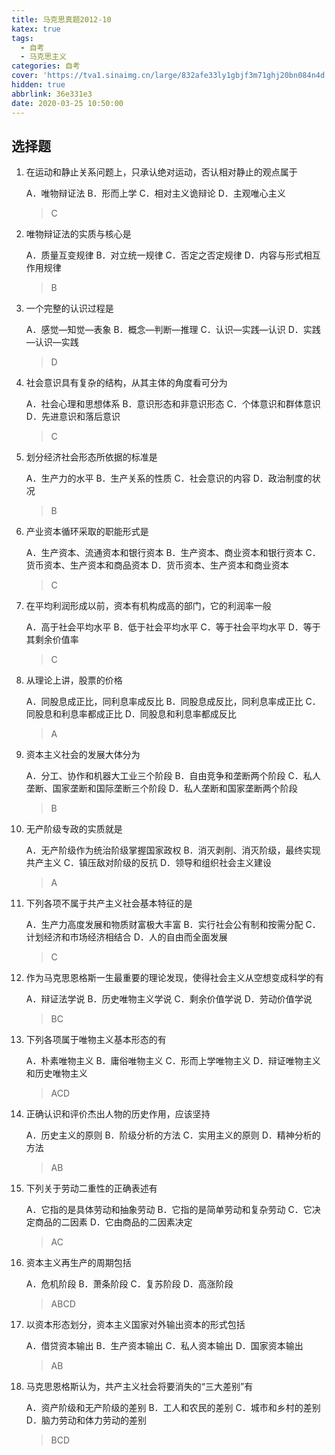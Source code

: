 ```yaml
---
title: 马克思真题2012-10
katex: true
tags:
  - 自考
  - 马克思主义
categories: 自考
cover: 'https://tva1.sinaimg.cn/large/832afe33ly1gbjf3m71ghj20bn084n4d.jpg'
hidden: true
abbrlink: 36e331e3
date: 2020-03-25 10:50:00
---
```


## 选择题

1. 在运动和静止关系问题上，只承认绝对运动，否认相对静止的观点属于

   A．唯物辩证法
   B．形而上学
   C．相对主义诡辩论
   D．主观唯心主义

   > C

2. 唯物辩证法的实质与核心是

   A．质量互变规律
   B．对立统一规律
   C．否定之否定规律
   D．内容与形式相互作用规律

   > B

3. 一个完整的认识过程是

   A．感觉—知觉—表象
   B．概念—判断—推理
   C．认识—实践—认识
   D．实践—认识—实践

   > D

4. 社会意识具有复杂的结构，从其主体的角度看可分为

   A．社会心理和思想体系
   B．意识形态和非意识形态
   C．个体意识和群体意识
   D．先进意识和落后意识

   > C

5. 划分经济社会形态所依据的标准是

   A．生产力的水平
   B．生产关系的性质
   C．社会意识的内容
   D．政治制度的状况

   > B

6. 产业资本循环采取的职能形式是

   A．生产资本、流通资本和银行资本
   B．生产资本、商业资本和银行资本
   C．货币资本、生产资本和商品资本
   D．货币资本、生产资本和商业资本

   > C

7. 在平均利润形成以前，资本有机构成高的部门，它的利润率一般

   A．高于社会平均水平
   B．低于社会平均水平
   C．等于社会平均水平
   D．等于其剩余价值率

   > C

8. 从理论上讲，股票的价格

   A．同股息成正比，同利息率成反比
   B．同股息成反比，同利息率成正比
   C．同股息和利息率都成正比
   D．同股息和利息率都成反比

   > A

9. 资本主义社会的发展大体分为

   A．分工、协作和机器大工业三个阶段
   B．自由竞争和垄断两个阶段
   C．私人垄断、国家垄断和国际垄断三个阶段
   D．私人垄断和国家垄断两个阶段

   > B

10. 无产阶级专政的实质就是

    A．无产阶级作为统治阶级掌握国家政权
    B．消灭剥削、消灭阶级，最终实现共产主义
    C．镇压敌对阶级的反抗
    D．领导和组织社会主义建设

    > A

11. 下列各项不属于共产主义社会基本特征的是

    A．生产力高度发展和物质财富极大丰富
    B．实行社会公有制和按需分配
    C．计划经济和市场经济相结合
    D．人的自由而全面发展

    > C

12. 作为马克思恩格斯一生最重要的理论发现，使得社会主义从空想变成科学的有

    A．辩证法学说
    B．历史唯物主义学说
    C．剩余价值学说
    D．劳动价值学说

    > BC

13. 下列各项属于唯物主义基本形态的有

    A．朴素唯物主义
    B．庸俗唯物主义
    C．形而上学唯物主义
    D．辩证唯物主义和历史唯物主义

    > ACD

14. 正确认识和评价杰出人物的历史作用，应该坚持

    A．历史主义的原则
    B．阶级分析的方法
    C．实用主义的原则
    D．精神分析的方法

    > AB

15. 下列关于劳动二重性的正确表述有

    A．它指的是具体劳动和抽象劳动
    B．它指的是简单劳动和复杂劳动
    C．它决定商品的二因素
    D．它由商品的二因素决定

    > AC

16. 资本主义再生产的周期包括

    A．危机阶段
    B．萧条阶段
    C．复苏阶段
    D．高涨阶段

    > ABCD

17. 以资本形态划分，资本主义国家对外输出资本的形式包括

    A．借贷资本输出
    B．生产资本输出
    C．私人资本输出
    D．国家资本输出

    > AB

18. 马克思恩格斯认为，共产主义社会将要消失的“三大差别”有

    A．资产阶级和无产阶级的差别
    B．工人和农民的差别
    C．城市和乡村的差别
    D．脑力劳动和体力劳动的差别

    > BCD

    

